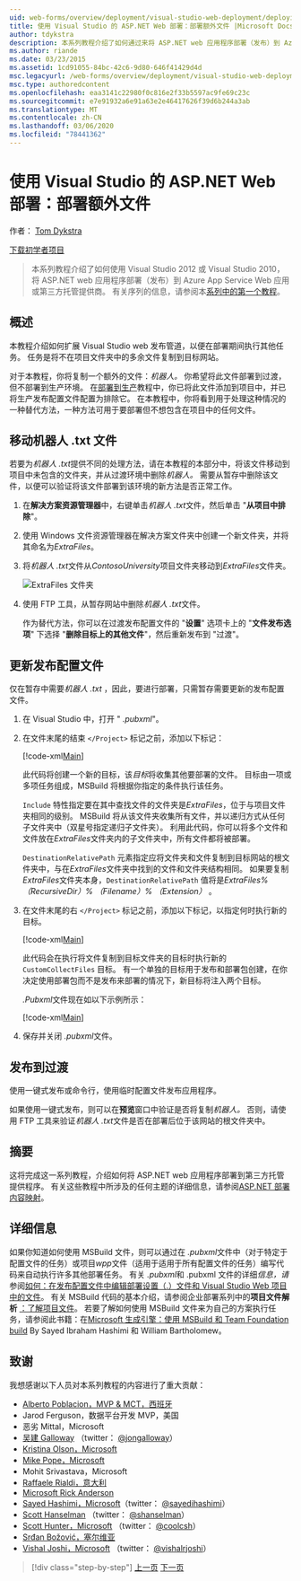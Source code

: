 ```yaml
---
uid: web-forms/overview/deployment/visual-studio-web-deployment/deploying-extra-files
title: 使用 Visual Studio 的 ASP.NET Web 部署：部署额外文件 |Microsoft Docs
author: tdykstra
description: 本系列教程介绍了如何通过来将 ASP.NET web 应用程序部署（发布）到 Azure App Service Web 应用或第三方托管提供程序。
ms.author: riande
ms.date: 03/23/2015
ms.assetid: 1cd91055-84bc-42c6-9d80-646f41429d4d
msc.legacyurl: /web-forms/overview/deployment/visual-studio-web-deployment/deploying-extra-files
msc.type: authoredcontent
ms.openlocfilehash: eaa3141c22980f0c816e2f33b5597ac9fe69c23c
ms.sourcegitcommit: e7e91932a6e91a63e2e46417626f39d6b244a3ab
ms.translationtype: MT
ms.contentlocale: zh-CN
ms.lasthandoff: 03/06/2020
ms.locfileid: "78441362"
---
```

# <a name="aspnet-web-deployment-using-visual-studio-deploying-extra-files"></a>使用 Visual Studio 的 ASP.NET Web 部署：部署额外文件

作者： [Tom Dykstra](https://github.com/tdykstra)

[下载初学者项目](https://go.microsoft.com/fwlink/p/?LinkId=282627)

> 本系列教程介绍了如何使用 Visual Studio 2012 或 Visual Studio 2010，将 ASP.NET web 应用程序部署（发布）到 Azure App Service Web 应用或第三方托管提供商。 有关序列的信息，请参阅本[系列中的第一个教程](introduction.md)。

## <a name="overview"></a>概述

本教程介绍如何扩展 Visual Studio web 发布管道，以便在部署期间执行其他任务。 任务是将不在项目文件夹中的多余文件复制到目标网站。

对于本教程，你将复制一个额外的文件：*机器人。* 你希望将此文件部署到过渡，但不部署到生产环境。 在[部署到生产](deploying-to-production.md)教程中，你已将此文件添加到项目中，并已将生产发布配置文件配置为排除它。 在本教程中，你将看到用于处理这种情况的一种替代方法，一种方法可用于要部署但不想包含在项目中的任何文件。

## <a name="move-the-robotstxt-file"></a>移动机器人 .txt 文件

若要为*机器人 .txt*提供不同的处理方法，请在本教程的本部分中，将该文件移动到项目中未包含的文件夹，并从过渡环境中删除*机器人。* 需要从暂存中删除该文件，以便可以验证将该文件部署到该环境的新方法是否正常工作。

1. 在**解决方案资源管理器**中，右键单击*机器人 .txt*文件，然后单击 "**从项目中排除**"。
2. 使用 Windows 文件资源管理器在解决方案文件夹中创建一个新文件夹，并将其命名为*ExtraFiles*。
3. 将*机器人 .txt*文件从*ContosoUniversity*项目文件夹移动到*ExtraFiles*文件夹。

    ![ExtraFiles 文件夹](deploying-extra-files/_static/image1.png)
4. 使用 FTP 工具，从暂存网站中删除*机器人 .txt*文件。

    作为替代方法，你可以在过渡发布配置文件的 "**设置**" 选项卡上的 "**文件发布选项**" 下选择 "**删除目标上的其他文件**"，然后重新发布到 "过渡"。

## <a name="update-the-publish-profile-file"></a>更新发布配置文件

仅在暂存中需要*机器人 .txt* ，因此，要进行部署，只需暂存需要更新的发布配置文件。

1. 在 Visual Studio 中，打开 " *.pubxml*"。
2. 在文件末尾的结束 `</Project>` 标记之前，添加以下标记：

    [!code-xml[Main](deploying-extra-files/samples/sample1.xml)]

    此代码将创建一个新的目标，该*目标*将收集其他要部署的文件。 目标由一项或多项任务组成，MSBuild 将根据你指定的条件执行该任务。

    `Include` 特性指定要在其中查找文件的文件夹是*ExtraFiles*，位于与项目文件夹相同的级别。 MSBuild 将从该文件夹收集所有文件，并以递归方式从任何子文件夹中（双星号指定递归子文件夹）。 利用此代码，你可以将多个文件和文件放在*ExtraFiles*文件夹内的子文件夹中，所有文件都将被部署。

    `DestinationRelativePath` 元素指定应将文件夹和文件复制到目标网站的根文件夹中，与在*ExtraFiles*文件夹中找到的文件和文件夹结构相同。 如果要复制*ExtraFiles*文件夹本身，`DestinationRelativePath` 值将是*ExtraFiles\%（RecursiveDir）% （Filename）% （Extension）* 。
3. 在文件末尾的右 `</Project>` 标记之前，添加以下标记，以指定何时执行新的目标。

    [!code-xml[Main](deploying-extra-files/samples/sample2.xml)]

    此代码会在执行将文件复制到目标文件夹的目标时执行新的 `CustomCollectFiles` 目标。 有一个单独的目标用于发布和部署包创建，在你决定使用部署包而不是发布来部署的情况下，新目标将注入两个目标。

    *.Pubxml*文件现在如以下示例所示：

    [!code-xml[Main](deploying-extra-files/samples/sample3.xml?highlight=53-71)]
4. 保存并关闭 *.pubxml*文件。

## <a name="publish-to-staging"></a>发布到过渡

使用一键式发布或命令行，使用临时配置文件发布应用程序。

如果使用一键式发布，则可以在**预览**窗口中验证是否将复制*机器人。* 否则，请使用 FTP 工具来验证*机器人 .txt*文件是否在部署后位于该网站的根文件夹中。

## <a name="summary"></a>摘要

这将完成这一系列教程，介绍如何将 ASP.NET web 应用程序部署到第三方托管提供程序。 有关这些教程中所涉及的任何主题的详细信息，请参阅[ASP.NET 部署内容映射](https://go.microsoft.com/fwlink/p/?LinkId=282413)。

## <a name="more-information"></a>详细信息

如果你知道如何使用 MSBuild 文件，则可以通过在 *.pubxml*文件中（对于特定于配置文件的任务）或项目*wpp*文件（适用于适用于所有配置文件的任务）编写代码来自动执行许多其他部署任务。 有关 *.pubxml*和 .pubxml 文件的详细*信息，请*参阅[如何：在发布配置文件中编辑部署设置（.）文件和 Visual Studio Web 项目中的文件](https://msdn.microsoft.com/library/ff398069)。 有关 MSBuild 代码的基本介绍，请参阅企业部署系列中的**项目文件解析** [：了解项目文件](../web-deployment-in-the-enterprise/understanding-the-project-file.md)。 若要了解如何使用 MSBuild 文件来为自己的方案执行任务，请参阅此书籍：在[Microsoft 生成引擎：使用 MSBuild 和 Team Foundation build](http://msbuildbook.com) By Sayed Ibraham Hashimi 和 William Bartholomew。

## <a name="acknowledgements"></a>致谢

我想感谢以下人员对本系列教程的内容进行了重大贡献：

- [Alberto Poblacion，MVP &amp; MCT，西班牙](https://mvp.microsoft.com/mvp/Alberto%20Poblacion%20Bolano-36772)
- Jarod Ferguson，数据平台开发 MVP，美国
- 恶劣 Mittal，Microsoft
- [吴建 Galloway](https://weblogs.asp.net/jgalloway) （twitter： [@jongalloway](http://twitter.com/jongalloway)）
- [Kristina Olson，Microsoft](https://blogs.iis.net/krolson/default.aspx)
- [Mike Pope，Microsoft](http://www.mikepope.com/blog/DisplayBlog.aspx)
- Mohit Srivastava，Microsoft
- [Raffaele Rialdi，意大利](http://www.iamraf.net/)
- [Microsoft Rick Anderson](https://blogs.msdn.com/b/rickandy/)
- [Sayed Hashimi，Microsoft](http://sedodream.com/default.aspx)（twitter： [@sayedihashimi](http://twitter.com/sayedihashimi)）
- [Scott Hanselman](http://www.hanselman.com/blog/) （twitter： [@shanselman](http://twitter.com/shanselman)）
- [Scott Hunter，Microsoft](https://blogs.msdn.com/b/scothu/) （twitter： [@coolcsh](http://twitter.com/coolcsh)）
- [Srđan Božović，塞尔维亚](http://msforge.net/blogs/zmajcek/)
- [Vishal Joshi，Microsoft](http://vishaljoshi.blogspot.com/) （twitter： [@vishalrjoshi](http://twitter.com/vishalrjoshi)）

> [!div class="step-by-step"]
> [上一页](command-line-deployment.md)
> [下一页](troubleshooting.md)
